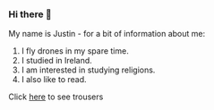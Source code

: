 ### Hi there 👋

My name is Justin - for a bit of information about me:

1. I fly drones in my spare time.
1. I studied in Ireland.
1. I am interested in studying religions.
1. I also like to read.

Click [here](https://www2.hm.com/en_us/men/products/pants/cargo-pants.html) to see trousers


